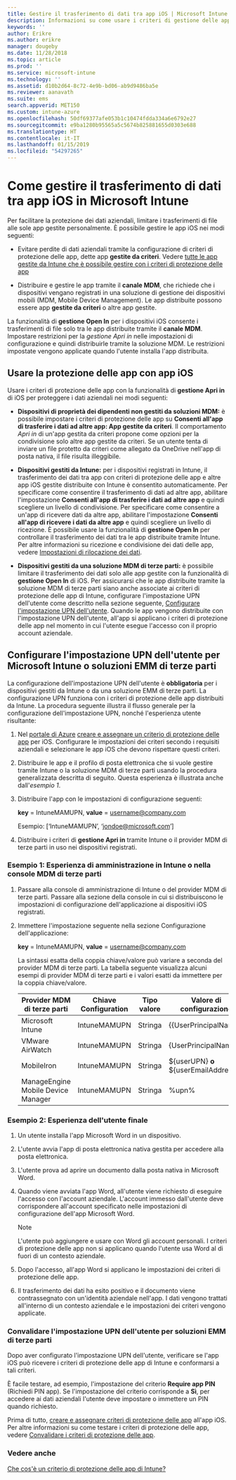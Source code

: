 ```yaml
---
title: Gestire il trasferimento di dati tra app iOS | Microsoft Intune
description: Informazioni su come usare i criteri di gestione delle app per dispositivi mobili in Microsoft Intune per gestire i trasferimenti di dati tra app.
keywords: ''
author: Erikre
ms.author: erikre
manager: dougeby
ms.date: 11/28/2018
ms.topic: article
ms.prod: ''
ms.service: microsoft-intune
ms.technology: ''
ms.assetid: d10b2d64-8c72-4e9b-bd06-ab9d9486ba5e
ms.reviewer: aanavath
ms.suite: ems
search.appverid: MET150
ms.custom: intune-azure
ms.openlocfilehash: 50df69377afe053b1c10474fdda334a6e6792e27
ms.sourcegitcommit: e9ba1280b95565a5c5674b825881655d0303e688
ms.translationtype: HT
ms.contentlocale: it-IT
ms.lasthandoff: 01/15/2019
ms.locfileid: "54297265"
---
```

# <a name="how-to-manage-data-transfer-between-ios-apps-in-microsoft-intune"></a>Come gestire il trasferimento di dati tra app iOS in Microsoft Intune

Per facilitare la protezione dei dati aziendali, limitare i trasferimenti di file alle sole app gestite personalmente. È possibile gestire le app iOS nei modi seguenti:

-   Evitare perdite di dati aziendali tramite la configurazione di criteri di protezione delle app, dette app **gestite da criteri**. Vedere [tutte le app gestite da Intune che è possibile gestire con i criteri di protezione delle app](https://www.microsoft.com/cloud-platform/microsoft-intune-apps)

-   Distribuire e gestire le app tramite il **canale MDM**, che richiede che i dispositivi vengano registrati in una soluzione di gestione dei dispositivi mobili (MDM, Mobile Device Management). Le app distribuite possono essere app **gestite da criteri** o altre app gestite.

La funzionalità di **gestione Open In** per i dispositivi iOS consente i trasferimenti di file solo tra le app distribuite tramite il **canale MDM**. Impostare restrizioni per la *gestione Apri in* nelle impostazioni di configurazione e quindi distribuirle tramite la soluzione MDM.  Le restrizioni impostate vengono applicate quando l'utente installa l'app distribuita.

##  <a name="use-app-protection-with-ios-apps"></a>Usare la protezione delle app con app iOS
Usare i criteri di protezione delle app con la funzionalità di **gestione Apri in** di iOS per proteggere i dati aziendali nei modi seguenti:

-   **Dispositivi di proprietà dei dipendenti non gestiti da soluzioni MDM:** è possibile impostare i criteri di protezione delle app su **Consenti all'app di trasferire i dati ad altre app: App gestite da criteri**. Il comportamento *Apri in* di un'app gestita da criteri propone come opzioni per la condivisione solo altre app gestite da criteri. Se un utente tenta di inviare un file protetto da criteri come allegato da OneDrive nell'app di posta nativa, il file risulta illeggibile.

-   **Dispositivi gestiti da Intune:** per i dispositivi registrati in Intune, il trasferimento dei dati tra app con criteri di protezione delle app e altre app iOS gestite distribuite con Intune è consentito automaticamente. Per specificare come consentire il trasferimento di dati ad altre app, abilitare l'impostazione **Consenti all'app di trasferire i dati ad altre app** e quindi scegliere un livello di condivisione. Per specificare come consentire a un'app di ricevere dati da altre app, abilitare l'impostazione **Consenti all'app di ricevere i dati da altre app** e quindi scegliere un livello di ricezione. È possibile usare la funzionalità di **gestione Open In** per controllare il trasferimento dei dati tra le app distribuite tramite Intune. Per altre informazioni su ricezione e condivisione dei dati delle app, vedere [Impostazioni di rilocazione dei dati](app-protection-policy-settings-ios.md#data-protection-settings).   

-   **Dispositivi gestiti da una soluzione MDM di terze parti:** è possibile limitare il trasferimento dei dati solo alle app gestite con la funzionalità di **gestione Open In** di iOS.
Per assicurarsi che le app distribuite tramite la soluzione MDM di terze parti siano anche associate ai criteri di protezione delle app di Intune, configurare l'impostazione UPN dell'utente come descritto nella sezione seguente, [Configurare l'impostazione UPN dell'utente](#configure-user-upn-setting-for-microsoft-intune-or-third-party-emm). Quando le app vengono distribuite con l'impostazione UPN dell'utente, all'app si applicano i criteri di protezione delle app nel momento in cui l'utente esegue l'accesso con il proprio account aziendale.

## <a name="configure-user-upn-setting-for-microsoft-intune-or-third-party-emm"></a>Configurare l'impostazione UPN dell'utente per Microsoft Intune o soluzioni EMM di terze parti
La configurazione dell'impostazione UPN dell'utente è **obbligatoria** per i dispositivi gestiti da Intune o da una soluzione EMM di terze parti. La configurazione UPN funziona con i criteri di protezione delle app distribuiti da Intune. La procedura seguente illustra il flusso generale per la configurazione dell'impostazione UPN, nonché l'esperienza utente risultante:

1.  Nel [portale di Azure](https://portal.azure.com) [creare e assegnare un criterio di protezione delle app](app-protection-policies.md) per iOS. Configurare le impostazioni dei criteri secondo i requisiti aziendali e selezionare le app iOS che devono rispettare questi criteri.

2.  Distribuire le app e il profilo di posta elettronica che si vuole gestire tramite Intune o la soluzione MDM di terze parti usando la procedura generalizzata descritta di seguito. Questa esperienza è illustrata anche dall'*esempio 1*.

3.  Distribuire l'app con le impostazioni di configurazione seguenti:

      **key** = IntuneMAMUPN, **value** = <username@company.com>

      Esempio: [‘IntuneMAMUPN’, ‘jondoe@microsoft.com’]

4.  Distribuire i criteri di **gestione Apri in** tramite Intune o il provider MDM di terze parti in uso nei dispositivi registrati.


### <a name="example-1-admin-experience-in-intune-or-third-party-mdm-console"></a>Esempio 1: Esperienza di amministrazione in Intune o nella console MDM di terze parti

1. Passare alla console di amministrazione di Intune o del provider MDM di terze parti. Passare alla sezione della console in cui si distribuiscono le impostazioni di configurazione dell'applicazione ai dispositivi iOS registrati.

2. Immettere l'impostazione seguente nella sezione Configurazione dell'applicazione:

   **key** = IntuneMAMUPN, **value** = <username@company.com>

   La sintassi esatta della coppia chiave/valore può variare a seconda del provider MDM di terze parti. La tabella seguente visualizza alcuni esempi di provider MDM di terze parti e i valori esatti da immettere per la coppia chiave/valore.

   |Provider MDM di terze parti| Chiave Configuration | Tipo valore | Valore di configurazione|
   | ------- | ---- | ---- | ---- |
   |Microsoft Intune| IntuneMAMUPN | Stringa | {{UserPrincipalName}}|
   |VMware AirWatch| IntuneMAMUPN | Stringa | {UserPrincipalName}|
   |MobileIron | IntuneMAMUPN | Stringa | ${userUPN} **o** ${userEmailAddress} |
   |ManageEngine Mobile Device Manager | IntuneMAMUPN | Stringa | %upn% |


### <a name="example-2-end-user-experience"></a>Esempio 2: Esperienza dell'utente finale

1.  Un utente installa l'app Microsoft Word in un dispositivo.

2.  L'utente avvia l'app di posta elettronica nativa gestita per accedere alla posta elettronica.

3.  L'utente prova ad aprire un documento dalla posta nativa in Microsoft Word.

4.  Quando viene avviata l'app Word, all'utente viene richiesto di eseguire l'accesso con l'account aziendale. L'account immesso dall'utente deve corrispondere all'account specificato nelle impostazioni di configurazione dell'app Microsoft Word.

    > [!NOTE]
    > L'utente può aggiungere e usare con Word gli account personali. I criteri di protezione delle app non si applicano quando l'utente usa Word al di fuori di un contesto aziendale. 

5.  Dopo l'accesso, all'app Word si applicano le impostazioni dei criteri di protezione delle app.

6.  Il trasferimento dei dati ha esito positivo e il documento viene contrassegnato con un'identità aziendale nell'app.  I dati vengono trattati all'interno di un contesto aziendale e le impostazioni dei criteri vengono applicate. 

### <a name="validate-user-upn-setting-for-third-party-emm"></a>Convalidare l'impostazione UPN dell'utente per soluzioni EMM di terze parti

Dopo aver configurato l'impostazione UPN dell'utente, verificare se l'app iOS può ricevere i criteri di protezione delle app di Intune e conformarsi a tali criteri.

È facile testare, ad esempio, l'impostazione del criterio **Require app PIN** (Richiedi PIN app). Se l'impostazione del criterio corrisponde a **Sì**, per accedere ai dati aziendali l'utente deve impostare o immettere un PIN quando richiesto.

Prima di tutto, [creare e assegnare criteri di protezione delle app](app-protection-policies.md) all'app iOS. Per altre informazioni su come testare i criteri di protezione delle app, vedere [Convalidare i criteri di protezione delle app](app-protection-policies-validate.md).


### <a name="see-also"></a>Vedere anche
[Che cos'è un criterio di protezione delle app di Intune?](app-protection-policy.md)
